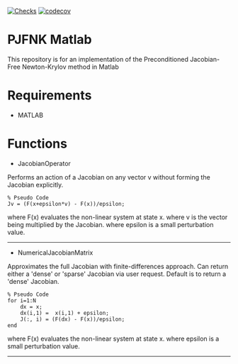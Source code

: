 [![Checks](https://github.com/aladshaw3/pjfnk_matlab/actions/workflows/unit_tests.yml/badge.svg)](https://github.com/aladshaw3/pjfnk_matlab/actions/workflows/unit_tests.yml)
[![codecov](https://codecov.io/gh/aladshaw3/pjfnk_matlab/branch/main/graph/badge.svg)](https://codecov.io/gh/aladshaw3/pjfnk_matlab) 

# PJFNK Matlab
This repository is for an implementation of the Preconditioned Jacobian-Free Newton-Krylov method in Matlab

# Requirements

- MATLAB

# Functions

- JacobianOperator

Performs an action of a Jacobian on any vector v without forming the Jacobian
explicitly. 

```
% Pseudo Code
Jv = (F(x+epsilon*v) - F(x))/epsilon;
```

where F(x) evaluates the non-linear system at state x.
where v is the vector being multiplied by the Jacobian.
where epsilon is a small perturbation value. 

---

- NumericalJacobianMatrix

Approximates the full Jacobian with finite-differences approach. Can return
either a 'dense' or 'sparse' Jacobian via user request. Default is to return 
a 'dense' Jacobian. 

```
% Pseudo Code
for i=1:N
    dx = x;
    dx(i,1) =  x(i,1) + epsilon;
    J(:, i) = (F(dx) - F(x))/epsilon;
end
```

where F(x) evaluates the non-linear system at state x.
where epsilon is a small perturbation value. 

---
